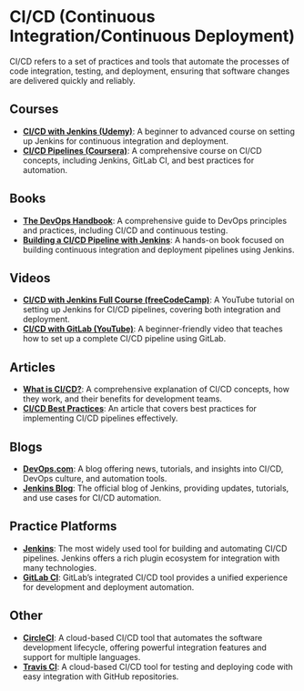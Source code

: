 # CI/CD (Continuous Integration/Continuous Deployment)
CI/CD refers to a set of practices and tools that automate the processes of code integration, testing, and deployment, ensuring that software changes are delivered quickly and reliably.

## Courses
- **[CI/CD with Jenkins (Udemy)](https://www.udemy.com/course/ci-cd-with-jenkins/)**: A beginner to advanced course on setting up Jenkins for continuous integration and deployment.
- **[CI/CD Pipelines (Coursera)](https://www.coursera.org/learn/continuous-integration)**: A comprehensive course on CI/CD concepts, including Jenkins, GitLab CI, and best practices for automation.

## Books
- **[The DevOps Handbook](https://www.amazon.com/DevOps-Handbook-Technology-Practice-Leadership/dp/1942788002)**: A comprehensive guide to DevOps principles and practices, including CI/CD and continuous testing.
- **[Building a CI/CD Pipeline with Jenkins](https://www.amazon.com/Building-CI-CD-Pipeline-Jenkins/dp/1800206792)**: A hands-on book focused on building continuous integration and deployment pipelines using Jenkins.

## Videos
- **[CI/CD with Jenkins Full Course (freeCodeCamp)](https://www.youtube.com/watch?v=oy2ZX7J3T0E)**: A YouTube tutorial on setting up Jenkins for CI/CD pipelines, covering both integration and deployment.
- **[CI/CD with GitLab (YouTube)](https://www.youtube.com/watch?v=hr0wT0zHq7o)**: A beginner-friendly video that teaches how to set up a complete CI/CD pipeline using GitLab.

## Articles
- **[What is CI/CD?](https://www.atlassian.com/continuous-delivery/ci-vs-ci-vs-cd)**: A comprehensive explanation of CI/CD concepts, how they work, and their benefits for development teams.
- **[CI/CD Best Practices](https://www.cio.com/article/286844/continuous-integration-continuous-deployment-best-practices.html)**: An article that covers best practices for implementing CI/CD pipelines effectively.

## Blogs
- **[DevOps.com](https://devops.com/)**: A blog offering news, tutorials, and insights into CI/CD, DevOps culture, and automation tools.
- **[Jenkins Blog](https://www.jenkins.io/blog/)**: The official blog of Jenkins, providing updates, tutorials, and use cases for CI/CD automation.

## Practice Platforms
- **[Jenkins](https://www.jenkins.io/)**: The most widely used tool for building and automating CI/CD pipelines. Jenkins offers a rich plugin ecosystem for integration with many technologies.
- **[GitLab CI](https://about.gitlab.com/stages-devops-lifecycle/continuous-integration/)**: GitLab’s integrated CI/CD tool provides a unified experience for development and deployment automation.

## Other
- **[CircleCI](https://circleci.com/)**: A cloud-based CI/CD tool that automates the software development lifecycle, offering powerful integration features and support for multiple languages.
- **[Travis CI](https://travis-ci.org/)**: A cloud-based CI/CD tool for testing and deploying code with easy integration with GitHub repositories.
